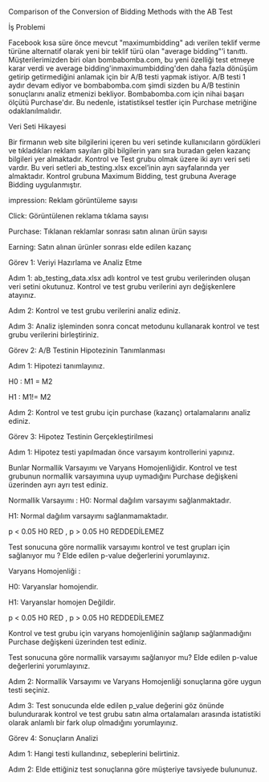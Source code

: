 
Comparison of the Conversion of Bidding Methods with the AB Test

İş Problemi

Facebook kısa süre önce mevcut "maximumbidding" adı verilen
teklif verme türüne alternatif olarak yeni bir teklif türü olan
"average bidding"’i tanıttı.
Müşterilerimizden biri olan bombabomba.com, bu yeni özelliği test
etmeye karar verdi ve average bidding'inmaximumbidding'den
daha fazla dönüşüm getirip getirmediğini anlamak için bir A/B
testi yapmak istiyor.
A/B testi 1 aydır devam ediyor ve bombabomba.com şimdi sizden
bu A/B testinin sonuçlarını analiz etmenizi bekliyor.
Bombabomba.com için nihai başarı ölçütü Purchase'dır. Bu
nedenle, istatistiksel testler için Purchase metriğine
odaklanılmalıdır.



Veri Seti Hikayesi

Bir firmanın web site bilgilerini içeren bu veri setinde kullanıcıların gördükleri ve tıkladıkları reklam sayıları gibi bilgilerin yanı sıra
buradan gelen kazanç bilgileri yer almaktadır. Kontrol ve Test grubu olmak üzere iki ayrı veri seti vardır. Bu veri setleri
ab_testing.xlsx excel’inin ayrı sayfalarında yer almaktadır. Kontrol grubuna Maximum Bidding, test grubuna Average
Bidding uygulanmıştır.




 impression: Reklam görüntüleme sayısı
 
 Click: Görüntülenen reklama tıklama sayısı
 
 Purchase: Tıklanan reklamlar sonrası satın alınan ürün sayısı
 
  Earning: Satın alınan ürünler sonrası elde edilen kazanç
  
  
  
  


Görev 1: Veriyi Hazırlama ve Analiz Etme


Adım 1: ab_testing_data.xlsx adlı kontrol ve test grubu verilerinden oluşan veri setini okutunuz. Kontrol ve test grubu verilerini ayrı
değişkenlere atayınız.



Adım 2: Kontrol ve test grubu verilerini analiz ediniz.

Adım 3: Analiz işleminden sonra concat metodunu kullanarak kontrol ve test grubu verilerini birleştiriniz.



Görev 2: A/B Testinin Hipotezinin Tanımlanması


Adım 1: Hipotezi tanımlayınız.


H0 : M1 = M2

H1 : M1!= M2



Adım 2: Kontrol ve test grubu için purchase (kazanç) ortalamalarını analiz ediniz.



Görev 3: Hipotez Testinin Gerçekleştirilmesi


Adım 1: Hipotez testi yapılmadan önce varsayım kontrollerini yapınız.


Bunlar Normallik Varsayımı ve Varyans Homojenliğidir. Kontrol ve test grubunun normallik varsayımına uyup uymadığını Purchase değişkeni
üzerinden ayrı ayrı test ediniz.


Normallik Varsayımı :
H0: Normal dağılım varsayımı sağlanmaktadır.

H1: Normal dağılım varsayımı sağlanmamaktadır.



p < 0.05 H0 RED , p > 0.05 H0 REDDEDİLEMEZ

Test sonucuna göre normallik varsayımı kontrol ve test grupları için sağlanıyor mu ? Elde edilen p-value değerlerini yorumlayınız.


Varyans Homojenliği :

H0: Varyanslar homojendir.

H1: Varyanslar homojen Değildir.

p < 0.05 H0 RED , p > 0.05 H0 REDDEDİLEMEZ


Kontrol ve test grubu için varyans homojenliğinin sağlanıp sağlanmadığını Purchase değişkeni üzerinden test ediniz.



Test sonucuna göre normallik varsayımı sağlanıyor mu? Elde edilen p-value değerlerini yorumlayınız.


Adım 2: Normallik Varsayımı ve Varyans Homojenliği sonuçlarına göre uygun testi seçiniz.



Adım 3: Test sonucunda elde edilen p_value değerini göz önünde bulundurarak kontrol ve test grubu satın alma ortalamaları arasında istatistiki
olarak anlamlı bir fark olup olmadığını yorumlayınız.






Görev 4: Sonuçların Analizi


Adım 1: Hangi testi kullandınız, sebeplerini belirtiniz.



Adım 2: Elde ettiğiniz test sonuçlarına göre müşteriye tavsiyede bulununuz.








